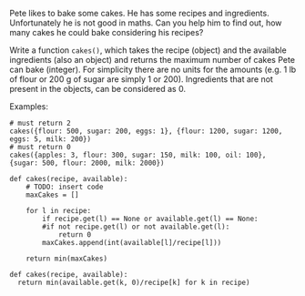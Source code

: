 Pete likes to bake some cakes. He has some recipes and ingredients. Unfortunately he is not good in maths. Can you help him to find out, how many cakes he could bake considering his recipes?

Write a function ```cakes()```, which takes the recipe (object) and the available ingredients (also an object) and returns the maximum number of cakes Pete can bake (integer). For simplicity there are no units for the amounts (e.g. 1 lb of flour or 200 g of sugar are simply 1 or 200). Ingredients that are not present in the objects, can be considered as 0.

Examples:
```
# must return 2
cakes({flour: 500, sugar: 200, eggs: 1}, {flour: 1200, sugar: 1200, eggs: 5, milk: 200})
# must return 0
cakes({apples: 3, flour: 300, sugar: 150, milk: 100, oil: 100}, {sugar: 500, flour: 2000, milk: 2000})
```

    def cakes(recipe, available):
        # TODO: insert code
        maxCakes = []

        for l in recipe:
            if recipe.get(l) == None or available.get(l) == None:
            #if not recipe.get(l) or not available.get(l):
                return 0
            maxCakes.append(int(available[l]/recipe[l]))

        return min(maxCakes)

```
def cakes(recipe, available):
  return min(available.get(k, 0)/recipe[k] for k in recipe)
```

